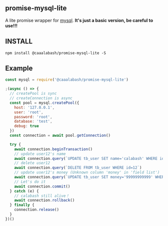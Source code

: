 ## promise-mysql-lite

A lite promise wrapper for [mysql](https://github.com/mysqljs/mysql). 
**It's just a basic version, be careful to use!!!**

## INSTALL

````
npm install @caaalabash/promise-mysql-lite -S
````

## Example

````javascript
const mysql = require('@caaalabash/promise-mysql-lite')

;(async () => {
  // createPool is sync
  // createConnection is async
  const pool = mysql.createPool({
    host: '127.0.0.1',
    user: 'root',
    password: 'root',
    database: 'test',
    debug: true
  })
  const connection = await pool.getConnection()

  try {
    await connection.beginTransaction()
    // update user12's name
    await connection.query(`UPDATE tb_user SET name='calabash' WHERE id=12`)
    // delete user12
    await connection.query(`DELETE FROM tb_user WHERE id=12`)
    // update user12's money (Unknown column 'money' in 'field list')
    await connection.query(`UPDATE tb_user SET money='99999999999' WHERE id=12`)
    // Let's do it
    await connection.commit()
  } catch (e) {
    // calabash still alive！
    await connection.rollback()
  } finally {
    connection.release()
  }
})()
````